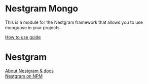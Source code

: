 # Nestgram Mongo

This is a module for the Nestgram framework that allows you to use mongoose in your projects. <br>

[How to use guide](https://degreetpro.gitbook.io/nestgram/advenced/modules/mongo-module)

# Nestgram

[About Nestgram & docs](https://degreetpro.gitbook.io/nestgram/) <br/>
[Nestgram on NPM](https://www.npmjs.com/package/nestgram)